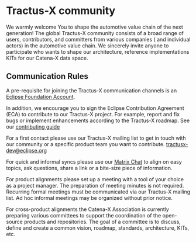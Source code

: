 # Tractus-X community

We warmly welcome You to shape the automotive value chain of the next generation!
The global Tractus-X community consists of a broad range of users, contributors, and committers from various companies (
and individual actors) in the automotive value chain. We sincerely invite anyone to participate who wants to shape our
architecture, reference implementations KITs for our Catena-X data space.

## Communication Rules

A pre-requisite for joining the Tractus-X communication channels is
an [Eclipse Foundation Account](https://accounts.eclipse.org/user/register?destination=user).

In addition, we encourage you to sign the Eclipse Contribution Agreement (ECA) to contribute to our Tractus-X project.
For example, report and fix bugs or implement enhancements according to the Tractus-X
roadmap. See our [contributing guide](https://eclipse-tractusx.github.io/docs/oss/how-to-contribute)

For a first contact please use our Tractus-X mailing list to get in touch with our community or a specific product team
you want to contribute. tractusx-dev@eclipse.org

For quick and informal syncs please use
our [Matrix Chat](https://chat.eclipse.org/#/room/#tools.tractus-x:matrix.eclipse.org) to align on easy topics, ask
questions, share a link or a bite-size piece of information.

For product alignments please set up a meeting with a tool of your choice as a project manager. The preparation of
meeting minutes is not required. Recurring formal meetings must be communicated via our Tractus-X mailing list. Ad hoc
informal meetings may be organized without prior notice.

For cross-product alignments the Catena-X Association is currently preparing various committees to support the
coordination of the open-source products and repositories. The goal of a committee is to discuss, define and create a
common vision, roadmap, standards, architecture, KITs, etc.
